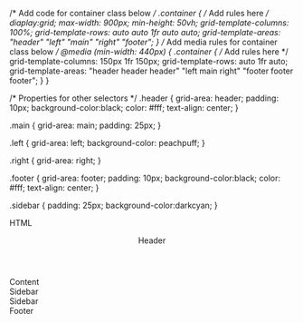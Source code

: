 
/* Add code for container class below */
.container {
    /* Add rules here */
    diaplay:grid;
    max-width: 900px;
    min-height: 50vh;
    grid-template-columns: 100%;
    grid-template-rows: auto auto 1fr auto auto;
    grid-template-areas: "header" "left" "main" "right" "footer";
}
/* Add media rules for container class below */
@media (min-width: 440px) {
    .container {
    /* Add rules here */
    grid-template-columns: 150px 1fr 150px;
    grid-template-rows: auto 1fr auto;
    grid-template-areas: "header header header" 
                         "left main right" 
					               "footer footer footer";
    }
}


/* Properties for other selectors */
.header {
    grid-area: header;
    padding: 10px;
    background-color:black;
    color: #fff;
    text-align: center;
}
  
.main {
    grid-area: main;
    padding: 25px;
}
  
.left {
    grid-area: left;
    background-color: peachpuff;
  }
  
.right {
    grid-area: right;
  }
  
.footer {
    grid-area: footer;
    padding: 10px;
    background-color:black;
    color: #fff;
    text-align: center;
  }
  
.sidebar {
    padding: 25px;
    background-color:darkcyan;
  }

HTML
<!DOCTYPE html>

<html>
<head>
  <link rel="stylesheet" href="style.css">
</head>

<body>
    <div class="container">
        <header class="header"> Header </header>
        <main class="main"> Content </main>
        <div class="sidebar left"> Sidebar </div>
        <div class="sidebar right"> Sidebar </div>
        <footer class="footer"> Footer </footer>
    </div>
</body>

</html>
